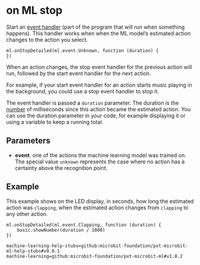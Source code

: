 # on ML stop

Start an [event handler](/reference/event-handler) (part of the program that will run when something happens). This handler works when when the ML model’s estimated action changes to the action you select.

```sig
ml.onStopDetailed(ml.event.Unknown, function (duration) {
})
```

When an action changes, the stop event handler for the previous action will run, followed by the start event handler for the next action.

For example, if your start event handler for an action starts music playing in the background, you could use a stop event handler to stop it.

The event handler is passed a `duration` parameter. The duration is the [number](/types/number) of milliseconds since this action became the estimated action. You can use the duration parameter in your code, for example displaying it or using a variable to keep a running total.

## Parameters

- **event**: one of the actions the machine learning model was trained on. The special value `unknown` represents the case where no action has a certainty above the recognition point.

## Example

This example shows on the LED display, in seconds, how long the estimated action was `clapping`, when the estimated action changes from `clapping` to any other action.

```blocks
ml.onStopDetailed(ml.event.Clapping, function (duration) {
    basic.showNumber(duration / 1000)
})
```

```package
machine-learning-help-stubs=github:microbit-foundation/pxt-microbit-ml-help-stubs#v0.0.1
machine-learning=github:microbit-foundation/pxt-microbit-ml#v1.0.2
```
